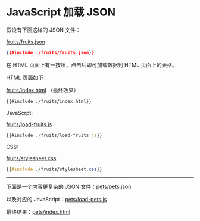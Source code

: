 # JavaScript 加载 JSON

假设有下面这样的 JSON 文件：

[fruits/fruits.json](./fruits/fruits.json)

```json
{{#include ./fruits/fruits.json}}
```

在 HTML 页面上有一按钮，点击后即可加载数据到 HTML 页面上的表格。

HTML 页面如下：

[fruits/index.html](./fruits/index.html) （最终效果）

```html
{{#include ./fruits/index.html}}
```

JavaScrpt: 

[fruits/load-fruits.js](./fruits/load-fruits.js) 

```javascript
{{#include ./fruits/load-fruits.js}}
```

CSS:

[fruits/stylesheet.css](./fruits/stylesheet.css)

```css
{{#include ./fruits/stylesheet.css}}
```

---

下面是一个内容更复杂的 JSON 文件：[pets/pets.json](./pets/pets.json)

以及对应的 JavaScript：[pets/load-pets.js](./pets/load-pets.js)

最终结果：[pets/index.html](./pets/index.html)

